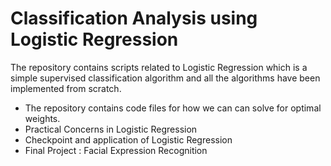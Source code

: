 # Classification Analysis using Logistic Regression

The repository contains scripts related to Logistic Regression which is a simple supervised classification algorithm and all the algorithms have been implemented from scratch. 

* The repository contains code files for how we can can solve for optimal weights.
* Practical Concerns in Logistic Regression
* Checkpoint and application of Logistic Regression
* Final Project : Facial Expression Recognition 

